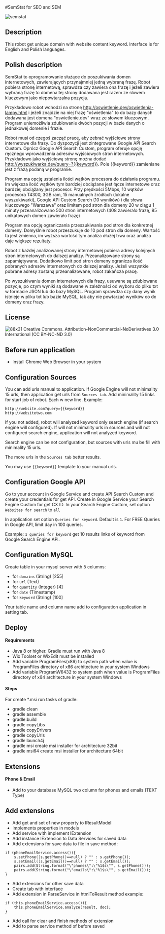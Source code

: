 #SemStat for SEO and SEM

![semstat](https://cloud.githubusercontent.com/assets/12084504/18876316/70449052-84c9-11e6-8359-4ddae7fbb030.jpg)

## Description
This robot get unique domain with website content keyword. Interface is for English and Polish languages.

## Polish description
SemStat to oprogramowanie służące do poszukiwania domen internetowych, zawierających przynajmniej jedną
wybraną frazę. Robot pobiera stronę internetową, sprawdza czy zawiera ona frazę i jeżeli zawiera wybraną frazę
to domena tej strony dodawana jest razem ze słowem kluczowym jako niepowtarzalna pozycja.

Przykładowo robot wchodzi na stronę http://oswietlenie.dev/oswietlenia-lampy.html i jeżeli znajdzie
na niej frazę "oświetlenia" to do bazy danych dodawana jest domena "oswietlenie.dev" wraz ze słowem kluczowym.
Program uniemożliwia zdublowanie dwóch pozycji w bazie danych o jednakowej domenie i frazie.

Robot musi od czegoś zacząć pracę, aby zebrać wyjściowe strony internetowe dla frazy. Do dyspozycji jest
zintegrowane Google API Search Custom. Oprócz Google API Search Custom, program oferuje opcję
ręcznego wprowadzenia adresów wyjściowych stron internetowych. Przykładowo jako wyjściową stronę
można dodać http://wyszukiwarka.dev/query=?{{keyword}}. Pole {{keyword}} zamieniane jest z 
frazą podaną w programie.

Program ma opcję ustalenia ilości wątków procesora do działania programu. Im większa ilość wątków
tym bardziej obciążane jest łącze internetowe oraz bardziej obciążany jest procesor. Przy prędkości
5Mbps, 10 wątków procesora T4300, 3GB ram, 15 manualnych źródłach (lokalne wyszukiwarki), Google API
Custom Search (10 wyników) i dla słowa kluczowego "Warszawa" oraz limitem pod stron dla domeny 20
w ciągu 1 minuty przeanalizowano 500 stron internetowych (408 zawierało frazę, 85 unikatowych domen zawierało frazę)

Program ma opcję ograniczania przeszukiwania pod stron dla konkretnej domeny. Domyślnie
robot przeszukuje do 10 pod stron dla domeny. Wartość ta jest zmienna, im wyższa wartość tym analiza dłużej
trwa oraz analiza daje większe rezultaty.

Robot z każdej analizowanej strony internetowej pobiera adresy kolejnych stron internetowych do dalszej
analizy. Przeanalizowane strony są zapamiętywane. Dodatkowo limit pod stron domeny ogranicza ilość
pobranych adresów internetowych do dalszej analizy. Jeżeli wszystkie pobrane adresy zostaną
przeanalizowane, robot zakańcza pracę.

Po wyszukiwaniu domen internetowych dla frazy, usuwane są zdublowane pozycje, po czym wyniki są dodawane 
w zależności od wyboru do pliku txt w formacie JSON lub do bazy MySQL. Program sprawdza czy dany wynik 
istnieje w pliku txt lub bazie MySQL, tak aby nie powtarzać wyników co do domeny oraz frazy.

## License

![88x31](https://cloud.githubusercontent.com/assets/12084504/18874988/46d29e30-84c4-11e6-97c7-0ffc2229e0eb.png)
Creative Commons. Attribution-NonCommercial-NoDerivatives 3.0 International (CC BY-NC-ND 3.0)

## Before run application
- Install Chrome Web Browser in your system

## Configuration Sources
You can add urls manual to application. If Google Engine will not minimality 15 urls, then application
get urls from ```Sources tab```. Add  minimality 15 links for start job of robot. Each w new line. Example:
```
http://website.com?query={{keyword}}
http://websitetwo.com
```

If you not added, robot will analyzed keyword only search engine (if search engine will configured).
If will not minimality urls in sources and will not configured search engine, application will not analyzed keyword.

Search engine can be not configuration, but sources with urls mu be fill with minimality 15 urls.

The more urls in the ```Sources tab``` better results.

You may use ```{{keyword}}``` template to your manual urls.

## Configuration Google API
Go to your account in Google Service and create API Search Custom and create
your credentials for get API. Create in Google Service your Search Engine Custom for get CX ID.
In your Search Engine Custom, set option ```Websites for search``` to ```all```

In application set option ```Queries for keyword```. Default is ```1```. 
For FREE Queries in Google API, limit day in 100 queries.

Example: ```1 queries for keyword``` get 10 results links of keyword from Google Search Engine API.

## Configuration MySQL
Create table in your mysql server with 5 columns:
- for ```domains``` (String) [255]
- for ```url``` (Text)
- for ```quantity``` (Integer) [4]
- for ```date``` (Timestamp)
- for ```keyword``` (String) [100]

Your table name and column name add to configuration application in setting tab.

## Deploy

#### Requirements

- Java 8 or higher. Gradle must run with Java 8
- Wix Toolset or WixEdit must be installed
- Add variable ProgramFiles(x86) to system path when value is ProgramFiles directory of x86 architecture in your system Windows
- Add variable ProgramW6432 to system path when value is ProgramFiles directory of x64 architecture in your system Windows

#### Steps

For create *.msi run tasks of gradle:

- gradle clean
- gradle assemble
- gradle.build
- gradle copyLibs
- gradle copyDrivers
- gradle copyUrls
- gradle launch4j
- gradle msi create msi installer for architecture 32bit
- gradle msi64 create msi installer for architecture 64bit

## Extensions

#### Phone & Email
- Add to your database MySQL two column for phones and emails (TEXT Type)

## Add extensions

- Add get and set of new property to IResultModel
- Implements properties in models
- Add service with implement IExtension
- Add instance IExtension to Data Services for saved data
- Add extensions for save data to file in save method:
```
if (phoneEmailService.access()){
    s.setPhone((s.getPhone()==null) ? "" : s.getPhone());
    s.setEmail((s.getEmail()==null) ? "" : s.getEmail());
    pairs.add(String.format("\"phones\":\"%1$s\"", s.getPhone()));
    pairs.add(String.format("\"emails\":\"%1$s\"", s.getEmail()));
}
```
- Add extensions for other save data
- Create tab with interface
- Add extension in ParseService in htmlToResult method example:
```
if (this.phoneEmailService.access()){
    this.phoneEmailService.analyze(result, doc);
}
```
- Add call for clear and finish methods of extension
- Add to parse service method of before saved

